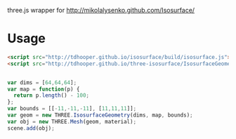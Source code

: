 three.js wrapper for http://mikolalysenko.github.com/Isosurface/

# Usage

```html
<script src="http://tdhooper.github.io/isosurface/build/isosurface.js"></script>
<script src="http://tdhooper.github.io/three-isosurface/IsosurfaceGeometry.js"></script>
```

```javascript

var dims = [64,64,64];
var map = function(p) {
  return p.length() - 100;
};
var bounds = [[-11,-11,-11], [11,11,11]];
var geom = new THREE.IsosurfaceGeometry(dims, map, bounds);
var obj = new THREE.Mesh(geom, material);
scene.add(obj);

```
